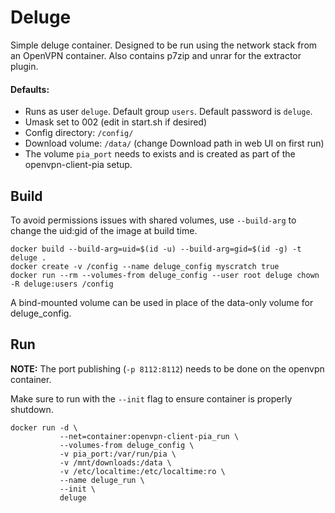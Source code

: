 # Deluge

Simple deluge container. Designed to be run using the network stack from an
OpenVPN container. Also contains p7zip and unrar for the extractor plugin.

#### Defaults:

- Runs as user `deluge`. Default group `users`. Default password is `deluge`.
- Umask set to 002 (edit in start.sh if desired)
- Config directory: `/config/`
- Download volume: `/data/` (change Download path in web UI on first run)
- The volume `pia_port` needs to exists and is created as part of the
  openvpn-client-pia setup.

## Build

To avoid permissions issues with shared volumes, use `--build-arg` to change the
uid:gid of the image at build time.

    docker build --build-arg=uid=$(id -u) --build-arg=gid=$(id -g) -t deluge .
    docker create -v /config --name deluge_config myscratch true
    docker run --rm --volumes-from deluge_config --user root deluge chown -R deluge:users /config

A bind-mounted volume can be used in place of the data-only volume for
deluge_config.

## Run

<b>NOTE:</b> The port publishing (`-p 8112:8112`) needs to be done on the
openvpn container.

Make sure to run with the `--init` flag to ensure container is properly
shutdown.

    docker run -d \
               --net=container:openvpn-client-pia_run \
               --volumes-from deluge_config \
               -v pia_port:/var/run/pia \
               -v /mnt/downloads:/data \
               -v /etc/localtime:/etc/localtime:ro \
               --name deluge_run \
               --init \
               deluge
